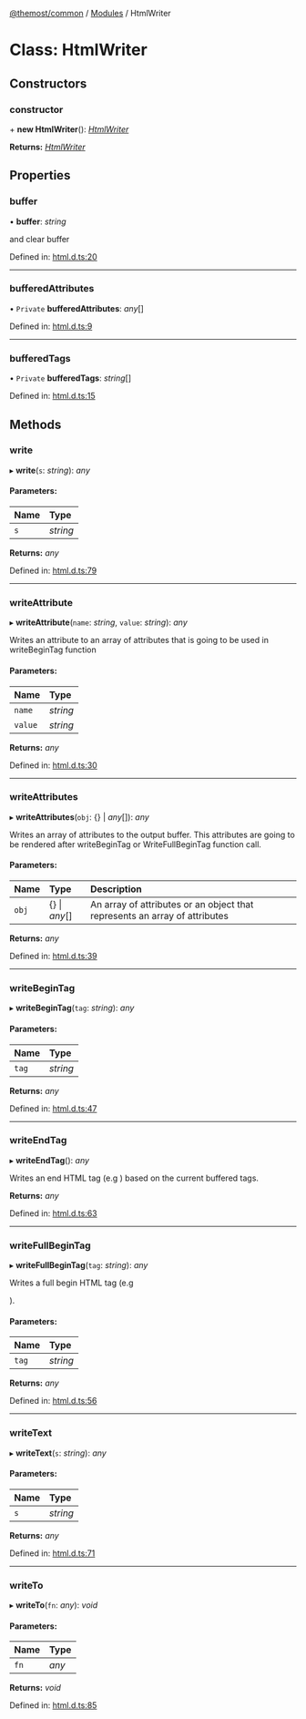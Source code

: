 [@themost/common](../README.md) / [Modules](../modules.md) / HtmlWriter

# Class: HtmlWriter

## Constructors

### constructor

\+ **new HtmlWriter**(): [*HtmlWriter*](htmlwriter.md)

**Returns:** [*HtmlWriter*](htmlwriter.md)

## Properties

### buffer

• **buffer**: *string*

and clear buffer

Defined in: [html.d.ts:20](https://github.com/themost-framework/themost-common/blob/580db67/html.d.ts#L20)

___

### bufferedAttributes

• `Private` **bufferedAttributes**: *any*[]

Defined in: [html.d.ts:9](https://github.com/themost-framework/themost-common/blob/580db67/html.d.ts#L9)

___

### bufferedTags

• `Private` **bufferedTags**: *string*[]

Defined in: [html.d.ts:15](https://github.com/themost-framework/themost-common/blob/580db67/html.d.ts#L15)

## Methods

### write

▸ **write**(`s`: *string*): *any*

#### Parameters:

Name | Type |
:------ | :------ |
`s` | *string* |

**Returns:** *any*

Defined in: [html.d.ts:79](https://github.com/themost-framework/themost-common/blob/580db67/html.d.ts#L79)

___

### writeAttribute

▸ **writeAttribute**(`name`: *string*, `value`: *string*): *any*

Writes an attribute to an array of attributes that is going to be used in writeBeginTag function

#### Parameters:

Name | Type |
:------ | :------ |
`name` | *string* |
`value` | *string* |

**Returns:** *any*

Defined in: [html.d.ts:30](https://github.com/themost-framework/themost-common/blob/580db67/html.d.ts#L30)

___

### writeAttributes

▸ **writeAttributes**(`obj`: {} \| *any*[]): *any*

Writes an array of attributes to the output buffer. This attributes are going to be rendered after writeBeginTag or WriteFullBeginTag function call.

#### Parameters:

Name | Type | Description |
:------ | :------ | :------ |
`obj` | {} \| *any*[] | An array of attributes or an object that represents an array of attributes   |

**Returns:** *any*

Defined in: [html.d.ts:39](https://github.com/themost-framework/themost-common/blob/580db67/html.d.ts#L39)

___

### writeBeginTag

▸ **writeBeginTag**(`tag`: *string*): *any*

#### Parameters:

Name | Type |
:------ | :------ |
`tag` | *string* |

**Returns:** *any*

Defined in: [html.d.ts:47](https://github.com/themost-framework/themost-common/blob/580db67/html.d.ts#L47)

___

### writeEndTag

▸ **writeEndTag**(): *any*

Writes an end HTML tag (e.g </div>) based on the current buffered tags.

**Returns:** *any*

Defined in: [html.d.ts:63](https://github.com/themost-framework/themost-common/blob/580db67/html.d.ts#L63)

___

### writeFullBeginTag

▸ **writeFullBeginTag**(`tag`: *string*): *any*

Writes a full begin HTML tag (e.g <div/>).

#### Parameters:

Name | Type |
:------ | :------ |
`tag` | *string* |

**Returns:** *any*

Defined in: [html.d.ts:56](https://github.com/themost-framework/themost-common/blob/580db67/html.d.ts#L56)

___

### writeText

▸ **writeText**(`s`: *string*): *any*

#### Parameters:

Name | Type |
:------ | :------ |
`s` | *string* |

**Returns:** *any*

Defined in: [html.d.ts:71](https://github.com/themost-framework/themost-common/blob/580db67/html.d.ts#L71)

___

### writeTo

▸ **writeTo**(`fn`: *any*): *void*

#### Parameters:

Name | Type |
:------ | :------ |
`fn` | *any* |

**Returns:** *void*

Defined in: [html.d.ts:85](https://github.com/themost-framework/themost-common/blob/580db67/html.d.ts#L85)

